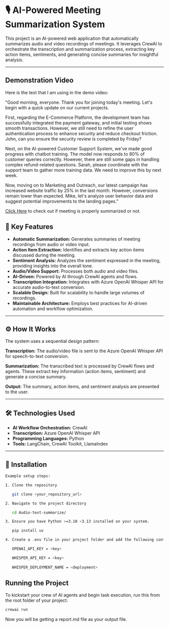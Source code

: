 # 🎙️ AI-Powered Meeting Summarization System

This project is an AI-powered web application that automatically summarizes audio and video recordings of meetings. It leverages CrewAI to orchestrate the transcription and summarization process, extracting key action items, sentiments, and generating concise summaries for insightful analysis.

---

## Demonstration Video

Here is the text that I am using in the demo video:

"Good morning, everyone. Thank you for joining today's meeting. Let's begin with a quick update on our current projects.

First, regarding the E-Commerce Platform, the development team has successfully integrated the payment gateway, and initial testing shows smooth transactions. However, we still need to refine the user authentication process to enhance security and reduce checkout friction. John, can you ensure the security review is completed by Friday?

Next, on the AI-powered Customer Support System, we've made good progress with chatbot training. The model now responds to 80% of customer queries correctly. However, there are still some gaps in handling complex refund-related questions. Sarah, please coordinate with the support team to gather more training data. We need to improve this by next week.

Now, moving on to Marketing and Outreach, our latest campaign has increased website traffic by 25% in the last month. However, conversions remain lower than expected. Mike, let's analyze user behavior data and suggest potential improvements to the landing pages."

[Click Here](https://www.loom.com/share/2436f6374e974afdbc80e0c90ab4d3a7)  to check out if meeting is properly summarized or not. 


## 🌟 Key Features

*   **Automatic Summarization:** Generates summaries of meeting recordings from audio or video input.
*   **Action Item Extraction:** Identifies and extracts key action items discussed during the meeting.
*   **Sentiment Analysis:** Analyzes the sentiment expressed in the meeting, providing insights into the overall tone.
*   **Audio/Video Support:** Processes both audio and video files.
*   **AI-Driven:** Powered by AI through CrewAI agents and flows.
*   **Transcription Integration:** Integrates with Azure OpenAI Whisper API for accurate audio-to-text conversion.
*   **Scalable Design:** Built for scalability to handle large volumes of recordings.
*   **Maintainable Architecture:** Employs best practices for AI-driven automation and workflow optimization.

---

## ⚙️ How It Works

The system uses a sequential design pattern:

  **Transcription:** The audio/video file is sent to the Azure OpenAI Whisper API for speech-to-text conversion.

  **Summarization:** The transcribed text is processed by CrewAI flows and agents. These extract key information (action items, sentiment) and generate a concise summary.

  **Output:** The summary, action items, and sentiment analysis are presented to the user.

---

## 🛠️ Technologies Used

*   **AI Workflow Orchestration:** CrewAI
*   **Transcription:** Azure OpenAI Whisper API
*   **Programming Languages:** Python
*   **Tools:** LangChain, CrewAI Toolkit, LlamaIndex

---

## 🚀 Installation



```bash
Example setup steps:

1. Clone the repository

   git clone <your_repository_url>

2. Navigate to the project directory

   cd Audio-text-summarize/

3. Ensure you have Python >=3.10 <3.13 installed on your system.

   pip install uv

4. Create a .env file in your project folder and add the following configuration variables:

   OPENAI_API_KEY = <key>

   WHISPER_API_KEY = <key>
   
   WHISPER_DEPLOYMENT_NAME = <deployment>


```
## Running the Project

To kickstart your crew of AI agents and begin task execution, run this from the root folder of your project:

```bash
crewai run
```
Now you will be getting a report.md file as your output file.
